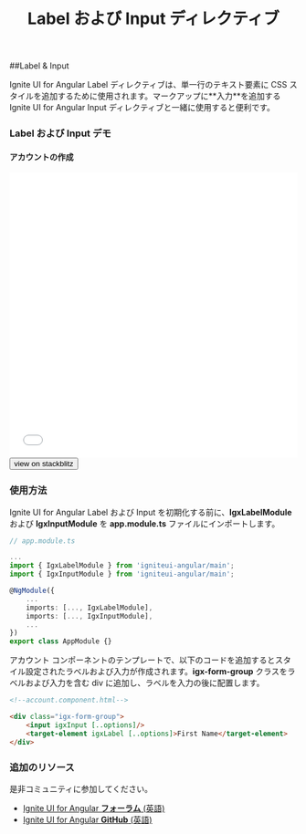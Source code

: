 ﻿---
title: Label および Input ディレクティブ
_description: Ignite UI for Angular Label コンポーネントを使用すると、単一行のテキスト要素を作成するための CSS スタイルを追加し、その他のコントロールと統合できます。
_keywords: Ignite UI for Angular, UI コントロール, Angular ウィジェット, web ウィジェット, UI ウィジェット, Angular, ネイティブ Angular コンポーネント スィート, ネイティブ Angular コントロール, ネイティブ Angular コンポーネント ライブラリ, Angular Label コンポーネント, Angular Label コントロール
---

##Label & Input
<p class="highlight">Ignite UI for Angular Label ディレクティブは、単一行のテキスト要素に CSS スタイルを追加するために使用されます。マークアップに**入力**を追加する Ignite UI for Angular Input ディレクティブと一緒に使用すると便利です。</p>
<div class="divider--half"></div>

### Label および Input デモ
#### アカウントの作成
<div class="sample-container" style="height:500px">
<iframe id="label-input-sample-frame" src='{environment:demosBaseUrl}/label-input' width="100%" height="100%" seamless frameBorder="0"></iframe>
</div>
<div>
    <button data-localize="stackblitz" class="stackblitz-btn" data-iframe-id="label-input-sample-frame" data-demos-base-url="{environment:demosBaseUrl}">view on stackblitz</button>
</div>
<div class="divider--half"></div>

### 使用方法

Ignite UI for Angular Label および Input を初期化する前に、**IgxLabelModule** および **IgxInputModule** を **app.module.ts** ファイルにインポートします。

```typescript
// app.module.ts

...
import { IgxLabelModule } from 'igniteui-angular/main';
import { IgxInputModule } from 'igniteui-angular/main';

@NgModule({
    ...
    imports: [..., IgxLabelModule],
    imports: [..., IgxInputModule],
    ...
})
export class AppModule {}
```

アカウント コンポーネントのテンプレートで、以下のコードを追加するとスタイル設定されたラベルおよび入力が作成されます。**igx-form-group** クラスをラベルおよび入力を含む div に追加し、ラベルを入力の後に配置します。

```html
<!--account.component.html-->

<div class="igx-form-group">
    <input igxInput [..options]/>
    <target-element igxLabel [..options]>First Name</target-element>    
</div>
```
<div class="divider--half"></div>

### 追加のリソース

是非コミュニティに参加してください。

* [Ignite UI for Angular **フォーラム** (英語)](https://www.infragistics.com/community/forums/f/ignite-ui-for-angular)
* [Ignite UI for Angular **GitHub** (英語)](https://github.com/IgniteUI/igniteui-angular)
